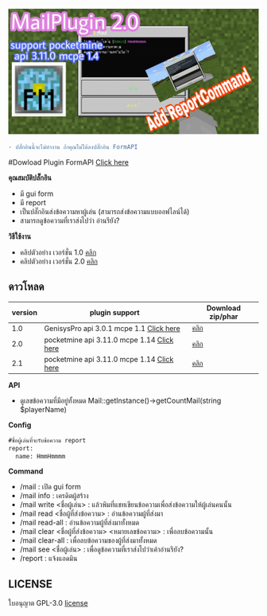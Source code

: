 ![icon](images/2.0/PicsArt_02-13-09.10.06.jpg)


```diff
- ปลั๊กอินนี้จะไม่ทำงาน ถ้าคุณไม่ได้ลงปลั๊กอิน FormAPI
```
#Dowload Plugin FormAPI [Click here](https://poggit.pmmp.io/p/FormAPI)


**คุณสมบัติปลั๊กอิน**<br>
- มี gui form
- มี report
- เป็นปลั๊กอินส่งข้อความหาผู้เล่น (สามารถส่งข้อความแบบออฟไลน์ได้)
- สามารถดูข้อความที่เราส่งไปว่า อ่านรึยัง?


**วิธีใช้งาน**<br>
- คลิปตัวอย่าง เวอร์ชั่น 1.0 [คลิก](https://youtu.be/1GYqwORPJQg)
- คลิปตัวอย่าง เวอร์ชั่น 2.0 [คลิก](https://youtu.be/BML6U6NXe4E)


## ดาวโหลด
| version  | plugin support                        | Download  zip/phar                                                 |
| ---- | ------------------------------------ | ---------------------------------------------------------- |
| 1.0  | GenisysPro api 3.0.1 mcpe 1.1 [Click here](https://github.com/GenisysPro/GenisysPro) | [คลิก](https://github.com/HmmHmmmm/MailPlugin/releases/1.0) |
| 2.0  | pocketmine api 3.11.0 mcpe 1.14 [Click here](https://github.com/pmmp/PocketMine-MP) | [คลิก](https://github.com/HmmHmmmm/MailPlugin/releases/2.0) |
| 2.1  | pocketmine api 3.11.0 mcpe 1.14 [Click here](https://github.com/pmmp/PocketMine-MP) | [คลิก](https://github.com/HmmHmmmm/MailPlugin/releases/2.1) |


**API**<br>
- ดูเลขข้อความที่มีอยู่ทั้งหมด Mail::getInstance()->getCountMail(string $playerName)


**Config**<br>
```
#ชื่อผู้เล่นที่จะรับข้อความ report
report:
  name: HmmHmmmm
```


**Command**<br>
- /mail : เปิด gui form
- /mail info : เครดิตผู้สร้าง
- /mail write <ชื่อผู้เล่น> : แล้วพิมที่แชทเขียนข้อความเพื่อส่งข้อความให้ผู้เล่นคนนั้น
- /mail read <ชื่อผู้ที่ส่งข้อความ> : อ่านข้อความผู้ที่ส่งมา
- /mail read-all : อ่านข้อความผู้ที่ส่งมาทั้งหมด
- /mail clear <ชื่อผู้ที่ส่งข้อความ> <หมายเลขข้อความ> : เพื่อลบข้อความนั้น
- /mail clear-all : เพื่อลบข้อความของผู้ที่ส่งมาทั้งหมด
- /mail see <ชื่อผู้เล่น> : เพื่อดูข้อความที่เราส่งไปว่าเค้าอ่านรึยัง?
- /report : แจ้งแอดมิน


## LICENSE
ใบอนุญาต GPL-3.0 [license](https://github.com/HmmHmmmm/MailPlugin/blob/master/LICENSE)